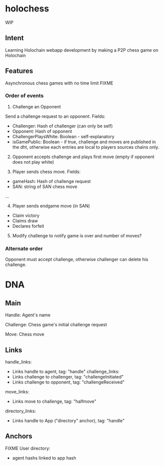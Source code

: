 # holochess

WIP

## Intent

Learning Holochain webapp development by making a P2P chess game on Holochain 

## Features

Asynchronous chess games with no time limit
FIXME

### Order of events

1. Challenge an Opponent

Send a challenge request to an opponent. Fields:
 - Challenger: Hash of challenger (can only be self)
 - Opponent: Hash of opponent
 - ChallengerPlaysWhite: Boolean - self-explanatory
 - isGamePublic: Boolean - if true, challenge and moves are published in the dht, otherwise each entries are local to players sources chains only.

 2. Opponent accepts challenge and plays first move (empty if opponent does not play white)

 3. Player sends chess move. Fields:
  - gameHash: Hash of challenge request
  - SAN: string of SAN chess move

  ...

  4. Player sends endgame move (in SAN)
   - Claim victory
   - Claims draw   
   - Declares forfeit

  5. Modify challenge to notify game is over and number of moves?


### Alternate order

Opponent must accept challenge, otherwise challenger can delete his challenge.


# DNA

## Main

Handle: Agent's name

Challenge: Chess game's initial challenge request

Move: Chess move



## Links

handle_links:
  - Links handle to agent, tag: "handle"
challenge_links: 
  - Links challenge to challenger, tag: "challengeInitiated"
  - Links challenge to opponent, tag: "challengeReceived"

move_links:
 - Links move to challenge, tag: "halfmove"

directory_links: 
  - Links handle to App ("directory" anchor), tag: "handle"

## Anchors
FIXME
User directory:
  - agent hashs linked to app hash